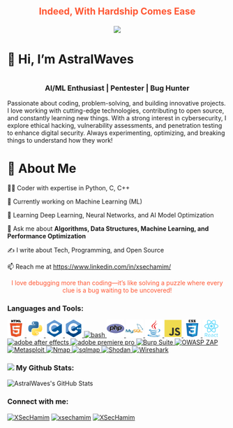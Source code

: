 ## <p align="center" style="color:#ff5733;">Indeed, With Hardship Comes Ease</p>

<p align="center">
  <img width="250" src="https://media.giphy.com/media/jIgXf4hgbHCeKiXpvt/giphy.gif">
</p>

# 💫 Hi, I’m  AstralWaves 
 
# <h3 align="center"> AI/ML Enthusiast | Pentester | Bug Hunter</h3>

 Passionate about coding, problem-solving, and building innovative projects. I love working with cutting-edge technologies, contributing to open source, and constantly learning new things. With a strong interest in cybersecurity, I explore ethical hacking, vulnerability assessments, and penetration testing to enhance digital security. Always experimenting, optimizing, and breaking things to understand how they work!

# 🌟 About Me

👨‍💻 Coder with expertise in Python, C, C++

🔭 Currently working on Machine Learning (ML)

🌱 Learning Deep Learning, Neural Networks, and AI Model Optimization

💬 Ask me about **Algorithms, Data Structures, Machine Learning, and Performance Optimization**

✍️ I write about Tech, Programming, and Open Source

📫 Reach me at https://www.linkedin.com/in/xsechamim/

<p align="center" style="color:#ff5733;">I love debugging more than coding—it’s like solving a puzzle where every clue is a bug waiting to be uncovered!

</p>


<h3 align="left">Languages and Tools:</h3>
<p align="left">
  <a href="https://www.w3.org/html/" target="_blank" rel="noreferrer">
    <img src="https://raw.githubusercontent.com/devicons/devicon/master/icons/html5/html5-original-wordmark.svg" alt="html5" width="40" height="40"/>
  </a> 
  <a href="https://www.python.org" target="_blank" rel="noreferrer">
    <img src="https://raw.githubusercontent.com/devicons/devicon/master/icons/python/python-original.svg" alt="python" width="40" height="40"/>
  </a> 
  <a href="https://www.cprogramming.com/" target="_blank" rel="noreferrer">
    <img src="https://raw.githubusercontent.com/devicons/devicon/master/icons/c/c-original.svg" alt="c" width="40" height="40"/>
  </a> 
  <a href="https://www.w3schools.com/cpp/" target="_blank" rel="noreferrer">
    <img src="https://raw.githubusercontent.com/devicons/devicon/master/icons/cplusplus/cplusplus-original.svg" alt="cplusplus" width="40" height="40"/>
  </a> 
  <a href="https://www.gnu.org/software/bash/" target="_blank" rel="noreferrer">
    <img src="https://www.vectorlogo.zone/logos/gnu_bash/gnu_bash-icon.svg" alt="bash" width="40" height="40"/>
  </a> 
  <a href="https://www.php.net" target="_blank" rel="noreferrer">
    <img src="https://raw.githubusercontent.com/devicons/devicon/master/icons/php/php-original.svg" alt="php" width="40" height="40"/>
  </a> 
  <a href="https://www.mysql.com/" target="_blank" rel="noreferrer">
    <img src="https://raw.githubusercontent.com/devicons/devicon/master/icons/mysql/mysql-original-wordmark.svg" alt="mysql" width="40" height="40"/>
  </a> 
  <a href="https://www.java.com" target="_blank" rel="noreferrer">
    <img src="https://raw.githubusercontent.com/devicons/devicon/master/icons/java/java-original.svg" alt="java" width="40" height="40"/>
  </a> 
  <a href="https://developer.mozilla.org/en-US/docs/Web/JavaScript" target="_blank" rel="noreferrer">
    <img src="https://raw.githubusercontent.com/devicons/devicon/master/icons/javascript/javascript-original.svg" alt="javascript" width="40" height="40"/>
  </a> 
  <a href="https://www.w3schools.com/css/" target="_blank" rel="noreferrer">
    <img src="https://raw.githubusercontent.com/devicons/devicon/master/icons/css3/css3-original-wordmark.svg" alt="css3" width="40" height="40"/>
  </a> 
  <a href="https://reactjs.org/" target="_blank" rel="noreferrer">
    <img src="https://raw.githubusercontent.com/devicons/devicon/master/icons/react/react-original-wordmark.svg" alt="react" width="40" height="40"/>
  </a> 
  <a href="https://www.adobe.com/products/aftereffects.html" target="_blank" rel="noreferrer">
    <img src="https://upload.wikimedia.org/wikipedia/commons/c/cb/Adobe_After_Effects_CC_icon.svg" alt="adobe after effects" width="40" height="40"/>
  </a> 
  <a href="https://www.adobe.com/products/premiere.html" target="_blank" rel="noreferrer">
    <img src="https://upload.wikimedia.org/wikipedia/commons/4/40/Adobe_Premiere_Pro_CC_icon.svg" alt="adobe premiere pro" width="40" height="40"/>
  </a> 
  <a href="https://portswigger.net/burp" target="_blank" rel="noreferrer">
    <img src="https://www.vectorlogo.zone/logos/portswigger/portswigger-icon.svg" alt="Burp Suite" width="40" height="40"/>
  </a> 
  <a href="https://www.zaproxy.org/" target="_blank" rel="noreferrer">
    <img src="https://www.vectorlogo.zone/logos/owasp/owasp-icon.svg" alt="OWASP ZAP" width="40" height="40"/>
  </a> 
  <a href="https://www.metasploit.com/" target="_blank" rel="noreferrer">
    <img src="https://www.offsec.com/images/metasploit/metasploit_logo.png" alt="Metasploit" width="40" height="40"/>
  </a> 
  <a href="https://nmap.org/" target="_blank" rel="noreferrer">
    <img src="https://upload.wikimedia.org/wikipedia/commons/4/43/Nmap_logo.svg" alt="Nmap" width="40" height="40"/>
  </a> 
  <a href="https://sqlmap.org/" target="_blank" rel="noreferrer">
    <img src="https://upload.wikimedia.org/wikipedia/commons/7/7b/Sqlmap_logo.png" alt="sqlmap" width="40" height="40"/>
  </a> 
  <a href="https://www.shodan.io/" target="_blank" rel="noreferrer">
    <img src="https://www.vectorlogo.zone/logos/shodan/shodan-icon.svg" alt="Shodan" width="40" height="40"/>
  </a> 
  <a href="https://www.wireshark.org/" target="_blank" rel="noreferrer">
    <img src="https://upload.wikimedia.org/wikipedia/commons/d/db/Wireshark_icon.svg" alt="Wireshark" width="40" height="40"/>
  </a> 
</p>




### <img src='https://media1.giphy.com/media/du3J3cXyzhj75IOgvA/giphy.gif?cid=ecf05e47x2g034i9pzwtzzsd3xgg2w9nr94t4tflbbgo3008&rid=giphy.gif' width='25' /> My Github Stats:
![AstralWaves's GitHub Stats](https://github-readme-stats.vercel.app/api?username=AstralWaves&show_icons=true&theme=dark)



<h3 align="left">Connect with me:</h3>
<p align="left">
<a href="https://x.com/XSecHamim" target="blank"><img align="center" src="https://raw.githubusercontent.com/rahuldkjain/github-profile-readme-generator/master/src/images/icons/Social/twitter.svg" alt="XSecHamim" height="30" width="40" /></a>
<a href="https://www.linkedin.com/in/xsechamim/" target="blank"><img align="center" src="https://raw.githubusercontent.com/rahuldkjain/github-profile-readme-generator/master/src/images/icons/Social/linked-in-alt.svg" alt="xsechamim" height="30" width="40" /></a>
<a href="https://github.com/XSecHamim" target="blank"><img align="center" src="https://raw.githubusercontent.com/rahuldkjain/github-profile-readme-generator/master/src/images/icons/Social/github.svg" alt="XSecHamim" height="30" width="40" /></a>
</p>


<!--  
## 📝 Blogs & Writeups  
Sharing knowledge is my passion! Dive into my latest insights:  

🔹 **[Title of Blog 1](#)** — *Short description or key topic*  
🔹 **[Title of Blog 2](#)** — *Short description or key topic*  
🔹 **[Title of Blog 3](#)** — *Short description or key topic*  

🚀 **Explore more on [My Blog](#)**  
-->


